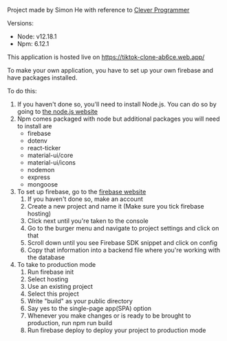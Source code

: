 Project made by Simon He with reference to [Clever Programmer](https://www.youtube.com/watch?v=GePLvNgWROg&t=2570s&ab_channel=CleverProgrammer "Tik Tok Clone link")

Versions:

- Node: v12.18.1
- Npm: 6.12.1

This application is hosted live on https://tiktok-clone-ab6ce.web.app/

To make your own application, you have to set up your own firebase and have packages installed.

To do this:
1. If you haven't done so, you'll need to install Node.js. You can do so by going to [the node.js website](https://nodejs.org/en/ "Node js website")
2. Npm comes packaged with node but additional packages you will need to install are
    - firebase
    - dotenv
    - react-ticker
    - material-ui/core
    - material-ui/icons
    - nodemon
    - express
    - mongoose
3. To set up firebase, go to the [firebase website](https://firebase.google.com/)
    1. If you haven't done so, make an account
    2. Create a new project and name it (Make sure you tick firebase hosting)
    3. Click next until you're taken to the console
    4. Go to the burger menu and navigate to project settings and click on that
    5. Scroll down until you see Firebase SDK snippet and click on config
    6. Copy that information into a backend file where you're working with the database
4. To take to production mode
    1. Run firebase init
    2. Select hosting
    3. Use an existing project
    4. Select this project
    5. Write "build" as your public directory
    6. Say yes to the single-page app(SPA) option
    7. Whenever you make changes or is ready to be brought to production, run npm run build
    8. Run firebase deploy to deploy your project to production mode
